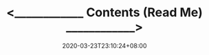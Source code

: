 ---
title: "<____________ Contents (Read Me) ____________>"
date: 2020-03-23T23:10:24+08:00
draft: true
---